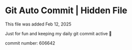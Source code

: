 # Git Auto Commit | Hidden File

This file was added Feb 12, 2025

Just for fun and keeping my daily git commit active 🤪

commit number: 606642
